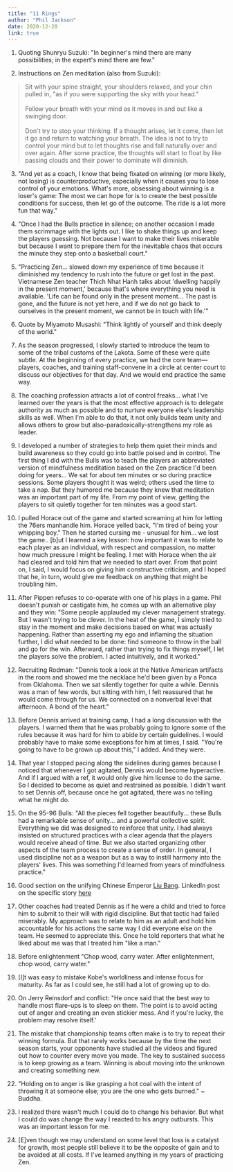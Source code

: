 ```yaml
---
title: "11 Rings"
author: "Phil Jackson"
date: 2020-12-20
link: true
---
```


1. Quoting Shunryu Suzuki: "In beginner's mind there are many possibilities; in the expert's mind there are few."

2. Instructions on Zen meditation (also from Suzuki):

> Sit with your spine straight, your shoulders relaxed, and your chin pulled in, "as if you were supporting the sky with your head."\
> <br/>
> Follow your breath with your mind as it moves in and out like a swinging door.\
> <br/>
> Don't try to stop your thinking. If a thought arises, let it come, then let it go and return to watching your breath. The idea is not to try to control your mind but to let thoughts rise and fall naturally over and over again. After some practice, the thoughts will start to float by like passing clouds and their power to dominate will diminish.

3. "And yet as a coach, I know that being fixated on winning (or more likely, not losing) is counterproductive, especially when it causes you to lose control of your emotions. What's more, obsessing about winning is a loser's game: The most we can hope for is to create the best possible conditions for success, then let go of the outcome. The ride is a lot more fun that way."

4. "Once I had the Bulls practice in silence; on another occasion I made them scrimmage with the lights out. I like to shake things up and keep the players guessing. Not because I want to make their lives miserable but because I want to prepare them for the inevitable chaos that occurs the minute they step onto a basketball court."

5. "Practicing Zen... slowed down my experience of time because it diminished my tendency to rush into the future or get lost in the past. Vietnamese Zen teacher Thich Nhat Hanh talks about 'dwelling happily in the present moment,' because that's where everything you need is available. 'Life can be found only in the present moment... The past is gone, and the future is not yet here, and if we do not go back to ourselves in the present moment, we cannot be in touch with life.'"

6. Quote by Miyamoto Musashi: "Think lightly of yourself and think deeply of the world."

7. As the season progressed, I slowly started to introduce the team to some of the tribal customs of the Lakota. Some of these were quite subtle. At the beginning of every practice, we had the core team—players, coaches, and training staff-convene in a circle at center court to discuss our objectives for that day. And we would end practice the same way.

8. The coaching profession attracts a lot of control freaks... what I've learned over the years is that the most effective approach is to delegate authority as much as possible and to nurture everyone else's leadership skills as well. When I'm able to do that, it not only builds team unity and allows others to grow but also-paradoxically-strengthens my role as leader.

9. I developed a number of strategies to help them quiet their minds and build awareness so they could go into battle poised and in control. The first thing I did with the Bulls was to teach the players an abbreviated version of mindfulness meditation based on the Zen practice I'd been doing for years... We sat for about ten minutes or so during practice sessions. Some players thought it was weird; others used the time to take a nap. But they humored me because they knew that meditation was an important part of my life. From my point of view, getting the players to sit quietly together for ten minutes was a good start.

10. I pulled Horace out of the game and started screaming at him for letting the 76ers manhandle him. Horace yelled back, "I'm tired of being your whipping boy." Then he started cursing me - unusual for him... we lost the game.. [b]ut I learned a key lesson: how important it was to relate to each player as an individual, with respect and compassion, no matter how much pressure I might be feeling. I met with Horace when the air had cleared and told him that we needed to start over. From that point on, I said, I would focus on giving him constructive criticism, and I hoped that he, in turn, would give me feedback on anything that might be troubling him.

11. After Pippen refuses to co-operate with one of his plays in a game. Phil doesn't punish or castigate him, he comes up with an alternative play and they win: "Some people applauded my clever management strategy. But I wasn't trying to be clever. In the heat of the game, I simply tried to stay in the moment and make decisions based on what was actually happening. Rather than asserting my ego and inflaming the situation further, I did what needed to be done: find someone to throw in the ball and go for the win. Afterward, rather than trying to fix things myself, I let the players solve the problem. I acted intuitively, and it worked."

12. Recruiting Rodman: "Dennis took a look at the Native American artifacts in the room and showed me the necklace he'd been given by a Ponca from Oklahoma. Then we sat silently together for quite a while. Dennis was a man of few words, but sitting with him, I felt reassured that he would come through for us. We connected on a nonverbal level that afternoon. A bond of the heart."

13. Before Dennis arrived at training camp, I had a long discussion with the players. I warned them that he was probably going to ignore some of the rules because it was hard for him to abide by certain guidelines. I would probably have to make some exceptions for him at times, I said. "You're going to have to be grown up about this," I added. And they were.

14. That year I stopped pacing along the sidelines during games because I noticed that whenever I got agitated, Dennis would become hyperactive. And if I argued with a ref, it would only give him license to do the same. So I decided to become as quiet and restrained as possible. I didn't want to set Dennis off, because once he got agitated, there was no telling what he might do.

15. On the 95-96 Bulls: "All the pieces fell together beautifully... these Bulls had a remarkable sense of unity... and a powerful collective spirit. Everything we did was designed to reinforce that unity. I had always insisted on structured practices with a clear agenda that the players would receive ahead of time. But we also started organizing other aspects of the team process to create a sense of order. In general, I used discipline not as a weapon but as a way to instill harmony into the players' lives. This was something I'd learned from years of mindfulness practice."

16. Good section on the unifying Chinese Emperor [Liu Bang](https://en.wikipedia.org/wiki/Emperor_Gaozu_of_Han). LinkedIn post on the specific story [here](https://www.linkedin.com/pulse/parables-leadership-the-wheel-light-sia-ekleader/)

17. Other coaches had treated Dennis as if he were a child and tried to force him to submit to their will with rigid discipline. But that tactic had failed miserably. My approach was to relate to him as an adult and hold him accountable for his actions the same way I did everyone else on the team. He seemed to appreciate this. Once he told reporters that what he liked about me was that I treated him "like a man."

18. Before enlightenment "Chop wood, carry water. After enlightenment, chop wood, carry water."

19. [I]t was easy to mistake Kobe's worldliness and intense focus for maturity. As far as I could see, he still had a lot of growing up to do.

20. On Jerry Reinsdorf and conflict: "He once said that the best way to handle most flare-ups is to sleep on them. The point is to avoid acting out of anger and creating an even stickier mess. And if you're lucky, the problem may resolve itself.'

21. The mistake that championship teams often make is to try to repeat their winning formula. But that rarely works because by the time the next season starts, your opponents have studied all the videos and figured out how to counter every move you made. The key to sustained success is to keep growing as a team. Winning is about moving into the unknown and creating something new.

22. "Holding on to anger is like grasping a hot coal with the intent of throwing it at someone else; you are the one who gets burned." ~ Buddha.

23. I realized there wasn't much I could do to change his behavior. But what I could do was change the way I reacted to his angry outbursts. This was an important lesson for me.

24. [E]ven though we may understand on some level that loss is a catalyst for growth, most people still believe it to be the opposite of gain and to be avoided at all costs. If I've learned anything in my years of practicing Zen.
